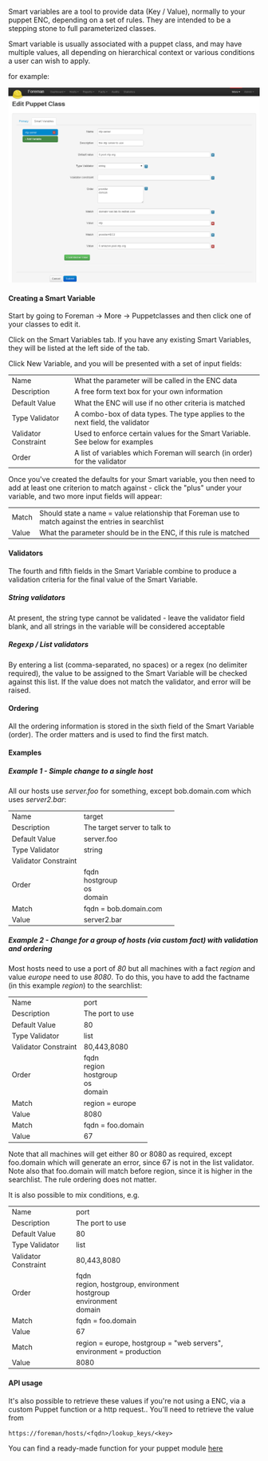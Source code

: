 
Smart variables are a tool to provide data (Key / Value), normally to your puppet ENC, depending on a set of rules. They are intended to be a stepping stone to full parameterized classes.

Smart variable is usually associated with a puppet class, and may have multiple values, all depending on hierarchical context or various conditions a user can wish to apply.

for example:

![Example](/static/images/screenshots/4.2.4_smartvar.png)

#### Creating a Smart Variable

Start by going to Foreman -> More -> Puppetclasses and then click one of your classes to edit it.

Click on the Smart Variables tab. If you have any existing Smart Variables, they will be listed at the left side of the tab.

Click New Variable, and you will be presented with a set of input fields:

<table class="table table-bordered table-condensed">
    <tbody>
    <tr>
      <td>Name</td>
      <td>What the parameter will be called in the ENC data</td>
    </tr>
    <tr>
      <td>Description</td>
      <td>A free form text box for your own information</td>
    </tr>
    <tr>
      <td>Default Value</td>
      <td>What the ENC will use if no other criteria is matched</td>
    </tr>
    <tr>
      <td>Type Validator</td>
      <td>A combo-box of data types. The type applies to the next field, the validator</td>
    </tr>
    <tr>
      <td>Validator Constraint</td>
      <td>Used to enforce certain values for the Smart Variable. See below for examples</td>
    </tr>
    <tr>
      <td>Order</td>
      <td>A list of variables which Foreman will search (in order) for the validator</td>
    </tr>
</tbody></table>
    
Once you've created the defaults for your Smart variable, you then need to add at least one criterion to match against - click the "plus" under your variable, and two more input fields will appear:

<table class="table table-bordered table-condensed">
    <tbody>
    <tr>
      <td>Match</td>
      <td>Should state a name = value relationship that Foreman use to match against the entries in searchlist</td>
    </tr>
    <tr>
      <td>Value</td>
      <td>What the parameter should be in the ENC, if this rule is matched</td>
    </tr>
</tbody></table>

#### Validators

The fourth and fifth fields in the Smart Variable combine to produce a validation criteria for the final value of the Smart Variable.

##### String validators

At present, the string type cannot be validated - leave the validator field blank, and all strings in the variable will be considered acceptable

##### Regexp / List validators

By entering a list (comma-separated, no spaces) or a regex (no delimiter required), the value to be assigned to the Smart Variable will be checked against this list. If the value does not match the validator, and error will be raised.

#### Ordering

All the ordering information is stored in the sixth field of the Smart Variable (order). The order matters and is used to find the first match.

#### Examples

##### Example 1 - Simple change to a single host

All our hosts use *server.foo* for something, except bob.domain.com which uses *server2.bar*:

<table class="table table-bordered table-condensed">
    <tbody>
    <tr>
      <td>Name</td>
      <td>target</td>
    </tr>
    <tr>
      <td>Description</td>
      <td>The target server to talk to</td>
    </tr>
    <tr>
      <td>Default Value</td>
      <td>server.foo</td>
    </tr>
    <tr>
      <td>Type Validator</td>
      <td>string</td>
    </tr>
    <tr>
      <td>Validator Constraint</td>
      <td></td>
    </tr>
    <tr>
      <td>Order</td>
      <td>fqdn<br />           hostgroup<br />           os<br />           domain</td>
    </tr>
    <tr>
      <td>Match</td>
      <td>fqdn = bob.domain.com</td>
    </tr>
    <tr>
      <td>Value</td>
      <td>server2.bar</td>
    </tr>
</tbody></table>

##### Example 2 - Change for a group of hosts (via custom fact) with validation and ordering

Most hosts need to use a port of *80* but all machines with a fact *region* and value *europe* need to use *8080*. To do this, you have to add the factname (in this example *region*) to the searchlist:

<table class="table table-bordered table-condensed">
    <tbody>
    <tr>
      <td>Name</td>
      <td>port</td>
    </tr>
    <tr>
      <td>Description</td>
      <td>The port to use</td>
    </tr>
    <tr>
      <td>Default Value</td>
      <td>80</td>
    </tr>
    <tr>
      <td>Type Validator</td>
      <td>list</td>
    </tr>
    <tr>
      <td>Validator Constraint</td>
      <td>80,443,8080</td>
    </tr>
    <tr>
      <td>Order</td>
      <td>fqdn<br />           region<br />           hostgroup<br />           os<br />           domain</td>
    </tr>
    <tr>
      <td>Match</td>
      <td>region = europe</td>
    </tr>
    <tr>
      <td>Value</td>
      <td>8080</td>
    </tr>
    <tr>
      <td>Match</td>
      <td>fqdn = foo.domain</td>
    </tr>
    <tr>
      <td>Value</td>
      <td>67</td>
    </tr>
</tbody></table>

Note that all machines will get either 80 or 8080 as required, except foo.domain which will generate an error, since 67 is not in the list validator. Note also that foo.domain will match before region, since it is higher in the searchlist. The rule ordering does not matter.

It is also possible to mix conditions, e.g.

<table class="table table-bordered table-condensed">
    <tbody>
    <tr>
      <td>Name</td>
      <td>port</td>
    </tr>
    <tr>
      <td>Description</td>
      <td>The port to use</td>
    </tr>
    <tr>
      <td>Default Value</td>
      <td>80</td>
    </tr>
    <tr>
      <td>Type Validator</td>
      <td>list</td>
    </tr>
    <tr>
      <td>Validator Constraint</td>
      <td>80,443,8080</td>
    </tr>
    <tr>
      <td>Order</td>
      <td>fqdn<br />           region, hostgroup, environment<br />           hostgroup<br />           environment<br />           domain</td>
    </tr>
    <tr>
      <td>Match</td>
      <td>fqdn = foo.domain</td>
    </tr>
    <tr>
      <td>Value</td>
      <td>67</td>
    </tr>
    <tr>
      <td>Match</td>
      <td>region = europe, hostgroup = "web servers", environment = production</td>
    </tr>
    <tr>
      <td>Value</td>
      <td>8080</td>
    </tr>
</tbody></table>

#### API usage

It's also possible to retrieve these values if you're not using a ENC, via a custom Puppet function or a http request.. You'll need to retrieve the value from

    https://foreman/hosts/<fqdn>/lookup_keys/<key>

You can find a ready-made function for your puppet module [here](https://github.com/theforeman/puppet-foreman/blob/master/lib/puppet/parser/functions/smartvar.rb)

